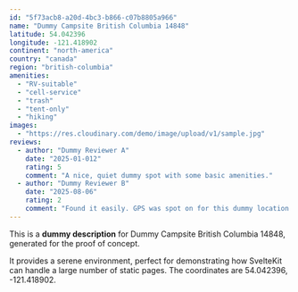 ```yaml
---
id: "5f73acb8-a20d-4bc3-b866-c07b8805a966"
name: "Dummy Campsite British Columbia 14848"
latitude: 54.042396
longitude: -121.418902
continent: "north-america"
country: "canada"
region: "british-columbia"
amenities:
  - "RV-suitable"
  - "cell-service"
  - "trash"
  - "tent-only"
  - "hiking"
images:
  - "https://res.cloudinary.com/demo/image/upload/v1/sample.jpg"
reviews:
  - author: "Dummy Reviewer A"
    date: "2025-01-012"
    rating: 5
    comment: "A nice, quiet dummy spot with some basic amenities."
  - author: "Dummy Reviewer B"
    date: "2025-08-06"
    rating: 2
    comment: "Found it easily. GPS was spot on for this dummy location."
---
```


This is a **dummy description** for Dummy Campsite British Columbia 14848, generated for the proof of concept.

It provides a serene environment, perfect for demonstrating how SvelteKit can handle a large number of static pages. The coordinates are 54.042396, -121.418902.
